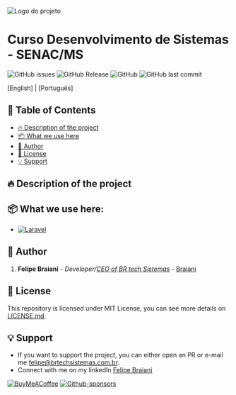 
![Logo do projeto](https://i.imgur.com/vkDTe33.png)

# Curso Desenvolvimento de Sistemas - SENAC/MS

![GitHub issues](https://badgen.net/github/issues/Braiani/curso_desenvolvimento_senac)
![GitHub Release](https://badgen.net/github/release/Braiani/curso_desenvolvimento_senac)
![GitHub](https://badgen.net/github/license/Braiani/curso_desenvolvimento_senac)
![GitHub last commit](https://badgen.net/github/last-commit/Braiani/curso_desenvolvimento_senac)

[English] | [Português]



## 📝 Table of Contents

- [🔥 Description of the project](#-description-of-the-project)
- [📦 What we use here](#-what-we-use-here)
- [👷 Author](#-author)
- [📄 License](#-license)
- [💡 Support](#-support)


## 🔥 Description of the project



## 📦 What we use here:

* [![Laravel](https://img.shields.io/badge/laravel-%23FF2D20.svg?style=for-the-badge&logo=laravel&logoColor=white)](https://laravel.com/)

## 👷 Author

1. **Felipe Braiani** - *Developer/[CEO of BR tech Sistemas](https://brtechsistemas.com.br/)* - [Braiani](https://github.com/Braiani)


## 📄 License

This repository is licensed under MIT License, you can see more details on [LICENSE.md](https://github.com/link_da_licenca).


## 💡 Support

* If you want to support the project, you can either open an PR or e-mail me [felipe@brtechsistemas.com.br](mailto:felipe@brtechsistemas.com.br).
* Connect with me on my linkedIn [Felipe Braiani](https://www.linkedin.com/in/felipe-gustavo-braiani-santos/)

[![BuyMeACoffee](https://img.shields.io/badge/Buy%20Me%20a%20Coffee-ffdd00?style=for-the-badge&logo=buy-me-a-coffee&logoColor=black)](https://www.buymeacoffee.com/felipebraiani)
[![Github-sponsors](https://img.shields.io/badge/sponsor-30363D?style=for-the-badge&logo=GitHub-Sponsors&logoColor=#EA4AAA)](https://github.com/sponsors/Braiani)